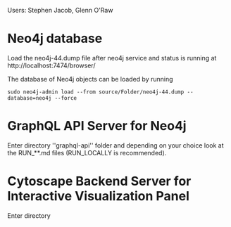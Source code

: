 Users: Stephen Jacob, Glenn O'Raw

# Neo4j database

Load the neo4j-44.dump file after neo4j service and status is running at http://localhost:7474/browser/

The database of Neo4j objects can be loaded by running
```
sudo neo4j-admin load --from source/Folder/neo4j-44.dump --database=neo4j --force
```

# GraphQL API Server for Neo4j

Enter directory ''graphql-api'' folder and depending on your choice look at the RUN_**.md files (RUN_LOCALLY is recommended). 

# Cytoscape Backend Server for Interactive Visualization Panel

Enter directory
